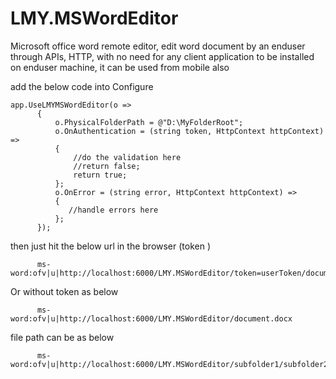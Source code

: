 # LMY.MSWordEditor
Microsoft office word remote editor,
edit word document by an enduser through APIs, HTTP, with no need for any client application to be installed on enduser machine, it can be used from mobile also 


add the below code into Configure
```
app.UseLMYMSWordEditor(o =>
      {
          o.PhysicalFolderPath = @"D:\MyFolderRoot";
          o.OnAuthentication = (string token, HttpContext httpContext) =>
          {
              //do the validation here
              //return false;
              return true;
          };
          o.OnError = (string error, HttpContext httpContext) =>
          {
             //handle errors here
          };
      });
```

then just hit the below url in the browser (token )
```
      ms-word:ofv|u|http://localhost:6000/LMY.MSWordEditor/token=userToken/document.docx
```
Or without token as below
```
      ms-word:ofv|u|http://localhost:6000/LMY.MSWordEditor/document.docx
```
file path can be as below
```
      ms-word:ofv|u|http://localhost:6000/LMY.MSWordEditor/subfolder1/subfolder2/document.docx
```
